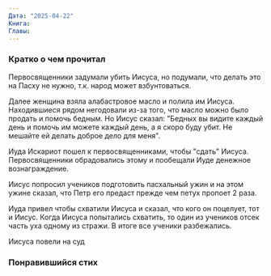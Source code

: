 ```yaml
---
Дата: "2025-04-22"
Книга: 
Главы:
---
```

### Кратко о чем прочитал
Первосвященники задумали убить Иисуса, но подумали, что делать это на Пасху не нужно, т.к. народ может взбунтоваться.

Далее женщина взяла алабастровое масло и полила им Иисуса. Находившиеся рядом негодовали из-за того, что масло можно было продать и помочь бедным. Но Иисус сказал: "Бедных вы видите каждый день и помочь им можете каждый день, а я скоро буду убит. Не мешайте ей делать доброе дело для меня".

Иуда Искариот пошел к первосвященниками, чтобы "сдать" Иисуса. Первосвященники обрадовались этому и пообещали Иуде денежное вознаграждение.

Иисус попросил учеников подготовить пасхальный ужин и на этом ужине сказал, что Петр его предаст прежде чем петух пропоет 2 раза.

Иуда привел чтобы схватили Иисуса и сказал, что кого он поцелует, тот и Иисус. Когда Иисуса попытались схватить, то один из учеников отсек часть уха одному из стражи. В итоге все ученики разбежались.

Иисуса повели на суд




### Понравившийся стих


